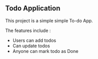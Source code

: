 ## Todo Application

This project is a simple simple To-do App.

The features include :
- Users can add todos
- Can update todos
- Anyone can mark todo as Done